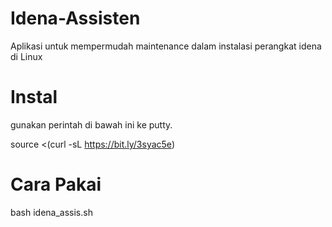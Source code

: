 # Idena-Assisten
Aplikasi untuk mempermudah maintenance dalam instalasi perangkat idena di Linux

# Instal
gunakan perintah di bawah ini ke putty.

source <(curl -sL https://bit.ly/3syac5e)


# Cara Pakai
bash idena_assis.sh
  
